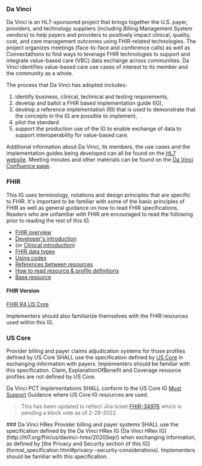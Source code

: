 ### Da Vinci
Da Vinci is an HL7-sponsored project that brings together the U.S. payer, providers, and technology suppliers (including Billing Management System vendors)  to help payers and providers to positively impact clinical, quality, cost, and care management outcomes using FHIR-related technologies. The project organizes meetings (face-to-face and conference calls) as well as Connectathons to find ways to leverage FHIR technologies to support and integrate value-based care (VBC) data exchange across communities. Da Vinci identifies value-based care use cases of interest to its member and the community as a whole.

The process that Da Vinci has adopted includes:
1. identify business, clinical, technical and testing requirements,
2. develop and ballot a FHIR based implementation guide (IG),
3. develop a reference implementation (RI) that is used to demonstrate that the concepts in the IG are possible to implement,
4. pilot the standard
5. support the production use of the IG to enable exchange of data to support interoperability for value-based care.

Additional information about Da Vinci, its members, the use cases and the implementation guides being developed can all be found on the [HL7 website](http://www.hl7.org/about/davinci). Meeting minutes and other materials can be found on the [Da Vinci Confluence page](https://confluence.hl7.org/display/DVP).

### FHIR
This IG uses terminology, notations and design principles that are specific to FHIR. It's important to be familiar with some of the basic principles of FHIR as well
as general guidance on how to read FHIR specifications. Readers who are unfamiliar with FHIR are encouraged to read the following prior to reading the rest of this IG.

* [FHIR overview]({{site.data.fhir.path}}overview.html)
* [Developer's introduction]({{site.data.fhir.path}}overview-dev.html)
* (or [Clinical introduction]({{site.data.fhir.path}}overview-clinical.html))
* [FHIR data types]({{site.data.fhir.path}}datatypes.html)
* [Using codes]({{site.data.fhir.path}}terminologies.html)
* [References between resources]({{site.data.fhir.path}}references.html)
* [How to read resource & profile definitions]({{site.data.fhir.path}}formats.html)
* [Base resource]({{site.data.fhir.path}}resource.html)

#### FHIR Version
[FHIR R4 US Core](http://hl7.org/fhir/us/core/index.html) 

Implementers should also familiarize themselves with the FHIR resources used within this IG.

### US Core
Provider billing and payer claims adjudication systems for those profiles defined by US Core SHALL use the specification defined by [US Core](http://hl7.org/fhir/us/core/index.html) in exchanging information with payers. Implementers should be familiar with this specification. Claim, ExplanationOfBenefit and Coverage resource profiles are not defined by US Core.

Da Vinci PCT implementations SHALL conform to the US Core IG [Must Support](http://hl7.org/fhir/us/core/general-guidance.html#must-support) Guidance where US Core IG resources are used.

<blockquote class="stu-note">
<p>
This has been updated to reflect Jira ticket <a href="https://jira.hl7.org/browse/FHIR-34976">FHIR-34976</a> which is pending a block vote as of 2-28-2022.
</p>
</blockquote>
### Da Vinci HRex
Provider billing and payer systems SHALL use the specification defined by the Da Vinci HRex IG [Da Vinci HRex IG](http://hl7.org/fhir/us/davinci-hrex/2020Sep/) when exchanging information, as defined by [the Privacy and Security section of this IG](formal_specification.html#privacy--security-considerations). Implementers should be familiar with this specification.

